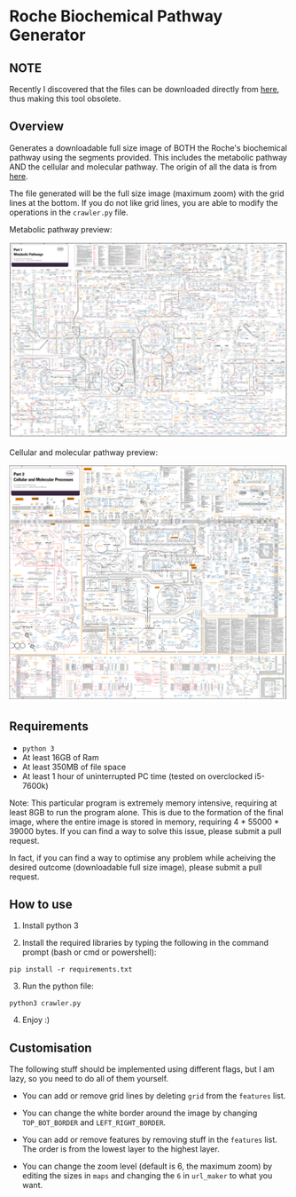 # Roche Biochemical Pathway Generator

## NOTE

Recently I discovered that the files can be downloaded directly from [here](https://www.roche.com/sustainability/philanthropy/science_education/pathways/pathways-ordering.htm), thus making this tool obsolete.

## Overview

Generates a downloadable full size image of BOTH the Roche's biochemical pathway using the segments provided. This includes the metabolic pathway AND the cellular and molecular pathway. The origin of all the data is from [here](http://biochemical-pathways.com).

The file generated will be the full size image (maximum zoom) with the grid lines at the bottom. If you do not like grid lines, you are able to modify the operations in the `crawler.py` file.

Metabolic pathway preview:

![metabolic pathway](https://raw.githubusercontent.com/ZijunH/Roche_Biochemical_Pathway_generator/master/prev1.png)

Cellular and molecular pathway preview:

![cellular and molecular pathway](https://raw.githubusercontent.com/ZijunH/Roche_Biochemical_Pathway_generator/master/prev2.png)


## Requirements

- `python 3`
- At least 16GB of Ram
- At least 350MB of file space
- At least 1 hour of uninterrupted PC time (tested on overclocked i5-7600k)

Note: This particular program is extremely memory intensive, requiring at least 8GB to run the program alone. This is due to the formation of the final image, where the entire image is stored in memory, requiring 4 * 55000 * 39000 bytes. If you can find a way to solve this issue, please submit a pull request.

In fact, if you can find a way to optimise any problem while acheiving the desired outcome (downloadable full size image), please submit a pull request.

## How to use

1. Install python 3

2. Install the required libraries by typing the following in the command prompt (bash or cmd or powershell):

```
pip install -r requirements.txt
```

3. Run the python file:

```
python3 crawler.py
```

4. Enjoy :)

## Customisation

The following stuff should be implemented using different flags, but I am lazy, so you need to do all of them yourself.

- You can add or remove grid lines by deleting `grid` from the `features` list.

- You can change the white border around the image by changing `TOP_BOT_BORDER` and `LEFT_RIGHT_BORDER`.

- You can add or remove features by removing stuff in the `features` list. The order is from the lowest layer to the highest layer.

- You can change the zoom level (default is 6, the maximum zoom) by editing the sizes in `maps` and changing the `6` in `url_maker` to what you want.
